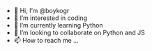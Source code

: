 - 👋 Hi, I’m @boykogr
- 👀 I’m interested in coding
- 🌱 I’m currently learning Python
- 💞️ I’m looking to collaborate on Python and JS
- 📫 How to reach me ...

<!---
boykogr/boykogr is a ✨ special ✨ repository because its `README.md` (this file) appears on your GitHub profile.
You can click the Preview link to take a look at your changes.
--->
